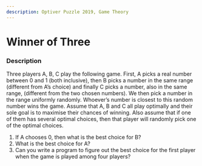 ```yaml
---
description: Optiver Puzzle 2019, Game Theory
---
```


# Winner of Three

### Description

Three players A, B, C play the following game. First, A picks a real number between 0 and 1 (both inclusive), then B picks a number in the same range (different from A’s choice) and finally C picks a number, also in the same range, (different from the two chosen numbers). We then pick a number in the range uniformly randomly. Whoever’s number is closest to this random number wins the game. Assume that A, B and C all play optimally and their sole goal is to maximise their chances of winning. Also assume that if one of them has several optimal choices, then that player will randomly pick one of the optimal choices.

1. If A chooses 0, then what is the best choice for B?
2. What is the best choice for A?
3. Can you write a program to figure out the best choice for the first player when the game is played among four players?
